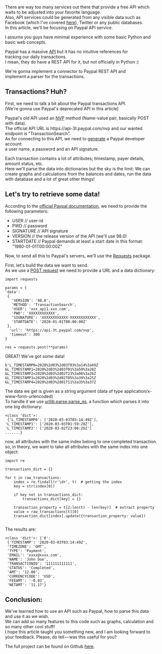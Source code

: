 <!-- wp:paragraph -->
<p>There are way too many services out there that provide a free API which<br>waits to be adjusted into your favorite language.<br>Also, API services could be generated from any visible data such as Facebook (which I've covered <a rel="noreferrer noopener" aria-label="here (opens in a new tab)" href="https://dapythonista.com/2019/01/14/how-i-found-my-apartment-python-style/" target="_blank">here</a>), Twitter or any public databases.<br>In this article, we'll be focusing on Paypal API service.</p>
<!-- /wp:paragraph -->

<!-- wp:more -->
<!--more-->
<!-- /wp:more -->

<!-- wp:paragraph -->
<p>I assume you guys have minimal experience with some basic Python and basic web concepts.</p>
<!-- /wp:paragraph -->

<!-- wp:paragraph -->
<p>Paypal has a massive <a href="https://github.com/paypal/PayPal-Python-SDK" target="_blank" rel="noreferrer noopener" aria-label=" (opens in a new tab)">API</a>  but it has no intuitive references for<br>tracking our daily transactions.<br>I mean, they do have a REST API for it, but not officially in Python :)</p>
<!-- /wp:paragraph -->

<!-- wp:paragraph -->
<p>We're gonna implement a connector to Paypal REST API and<br>implement a parser for the transactions.</p>
<!-- /wp:paragraph -->

<!-- wp:heading -->
<h2 class="wp-block-heading">Transactions? Huh?</h2>
<!-- /wp:heading -->

<!-- wp:paragraph -->
<p>First, we need to talk a bit about the Paypal transactions API.<br> (We're gonna use Paypal's deprecated API in this article)</p>
<!-- /wp:paragraph -->

<!-- wp:paragraph -->
<p>Paypal's old API used an <a rel="noreferrer noopener" aria-label="NVP (opens in a new tab)" href="https://developer.paypal.com/docs/api-basics/" target="_blank">NVP</a> method (Name-value pair, basically POST with data).<br> The official API URL is https://api-3t.paypal.com/nvp and our wanted endpoint is "TransactionSearch".<br>As for connecting to this API, we need to <a rel="noreferrer noopener" aria-label=" (opens in a new tab)" href="https://developer.paypal.com/docs/api/overview/" target="_blank">generate</a> a Paypal developer account:<br>a user name, a password and an API signature.</p>
<!-- /wp:paragraph -->

<!-- wp:paragraph -->
<p>Each transaction contains a lot of attributes; timestamp, payer details, amount status, etc.<br>Here we'll parse the data into dictionaries but the sky is the limit: We can create graphs and calculations from the balances and dates, run the data with database and a lot of great other things!</p>
<!-- /wp:paragraph -->

<!-- wp:heading -->
<h2 class="wp-block-heading">Let's try to retrieve some data!</h2>
<!-- /wp:heading -->

<!-- wp:paragraph -->
<p>According to the <a href="https://developer.paypal.com/docs/archive/express-checkout/gs-transaction/" target="_blank" rel="noreferrer noopener" aria-label=" (opens in a new tab)">official Paypal documentation</a>, we need to provide the following parameters:</p>
<!-- /wp:paragraph -->

<!-- wp:list -->
<ul><!-- wp:list-item -->
<li>USER // user-id</li>
<!-- /wp:list-item -->

<!-- wp:list-item -->
<li>PWD // password</li>
<!-- /wp:list-item -->

<!-- wp:list-item -->
<li>SIGNATURE // API signature</li>
<!-- /wp:list-item -->

<!-- wp:list-item -->
<li>VERSION // the release version of the API (we'll use 98.0)</li>
<!-- /wp:list-item -->

<!-- wp:list-item -->
<li>STARTDATE // Paypal demands at least a start date in this format: "1980-01-01T00:00:00Z"</li>
<!-- /wp:list-item --></ul>
<!-- /wp:list -->

<!-- wp:paragraph -->
<p>Now, to send all this to Paypal's servers, we'll use the <a href="http://requests.readthedocs.io/en/master/(opens in a new tab)" target="_blank" rel="noreferrer noopener" aria-label=" (opens in a new tab)">Requests</a> package.</p>
<!-- /wp:paragraph -->

<!-- wp:paragraph -->
<p>First, let's build the data we want to send.<br> As we use a <a href="https://developer.mozilla.org/en-US/docs/Web/HTTP/Methods/POST">POST </a><a href="https://developer.mozilla.org/en-US/docs/Web/HTTP/Methods/POST" target="_blank" rel="noreferrer noopener" aria-label="request (opens in a new tab)">request</a> we need to provide a URL and a data dictionary:</p>
<!-- /wp:paragraph -->

<!-- wp:code -->
<pre class="wp-block-code"><code>import requests

params = {
'data':
 {
   'VERSION': '98.0',
   'METHOD': 'TransactionSearch', 
   'USER': 'xxx_api1.xxx.com',
   'PWD': 'XXXXXXXXXXXX',
   'SIGNATURE': 'XXXXXXXXXXXX-XXXXXXXXXXXX',
   'STARTDATE': '2020-01-01T00:00:00Z'
 }, 
  'url': 'https://api-3t.paypal.com/nvp',
  'timeout': 300
}

res = requests.post(**params)</code></pre>
<!-- /wp:code -->

<!-- wp:paragraph -->
<p>GREAT! We've got some data!</p>
<!-- /wp:paragraph -->

<!-- wp:code -->
<pre class="wp-block-code"><code>b'L_TIMESTAMP0=2020%2d03%2d03T03%3a14%3a49Z
&amp;L_TIMESTAMP1=2020%2d03%2d03T01%3a59%3a28Z
&amp;L_TIMESTAMP2=2020%2d03%2d02T23%3a06%3a26Z
&amp;L_TIMESTAMP3=2020%2d03%2d02T05%3a39%3a25Z
&amp;L_TIMESTAMP4=2020%2d03%2d01T11%3a35%3a37Z
</code></pre>
<!-- /wp:code -->

<!-- wp:paragraph -->
<p>The data we get is given as a string argument (data of type application/x-www-form-urlencoded)<br> To handle it we use <a href="https://docs.python.org/3/library/urllib.parse.html" target="_blank" rel="noreferrer noopener" aria-label=" (opens in a new tab)">urllib.parse.parse_qs</a>, a function which parses it into one big dictionary:</p>
<!-- /wp:paragraph -->

<!-- wp:code -->
<pre class="wp-block-code"><code>&lt;class 'dict'&gt;:
 {'L_TIMESTAMP0': &#91;'2020-03-03T03:14:49Z'],
'L_TIMESTAMP1': &#91;'2020-03-03T01:59:28Z'],
'L_TIMESTAMP2': &#91;'2020-03-02T23:06:26Z']
.......}</code></pre>
<!-- /wp:code -->

<!-- wp:paragraph -->
<p>now, all attributes with the same index belong to one completed transaction.<br> so, in theory, we want to take all attributes with the same index into one object:</p>
<!-- /wp:paragraph -->

<!-- wp:code -->
<pre class="wp-block-code"><code>import re

transactions_dict = {}

for t in raw_transactions:
    index = re.findall(r'\d+', t)  # getting the index
    key = str(index&#91;0])

    if key not in transactions_dict:
        transactions_dict&#91;key] = {}

    transaction_property = t&#91;2:len(t) - len(key)]  # extract property
    value = raw_transactions&#91;t]&#91;0]
    transaction_dict&#91;index].update({transaction_property: value})
    </code></pre>
<!-- /wp:code -->

<!-- wp:paragraph -->
<p>The results are:</p>
<!-- /wp:paragraph -->

<!-- wp:code -->
<pre class="wp-block-code"><code>&lt;class 'dict'&gt;: {'0':
 {'TIMESTAMP': '2020-03-03T03:14:49Z',
 'TIMEZONE': 'GMT',
 'TYPE': 'Payment',
 'EMAIL': 'xxxx@xxxx.com',
 'NAME': 'John Doe',
 'TRANSACTIONID': '111111111111',
 'STATUS': 'Completed',
 'AMT': '12.00', 
 'CURRENCYCODE': 'USD',
 'FEEAMT': '-0.83',
 'NETAMT': '11.17'}</code></pre>
<!-- /wp:code -->

<!-- wp:heading -->
<h2 class="wp-block-heading"><strong>Conclusion:</strong></h2>
<!-- /wp:heading -->

<!-- wp:paragraph -->
<p>We've learned how to use an API such as Paypal, how to parse this data and use it as we wish.<br> We can add so many features to this code such as graphs, calculation and so many other cool stuff!<br> I hope this article taught you something new, and I am looking forward to your feedback. Please, do tell — was this useful for you?</p>
<!-- /wp:paragraph -->

<!-- wp:paragraph -->
<p>The full project can be found on Github <a href="https://github.com/Ori-Roza/paypal_transactions_wrapper" target="_blank" rel="noreferrer noopener" aria-label=" (opens in a new tab)">here</a>.</p>
<!-- /wp:paragraph -->
